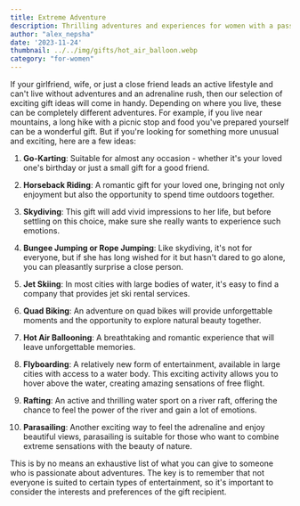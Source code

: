 ```yaml
---
title: Extreme Adventure
description: Thrilling adventures and experiences for women with a passion for adrenaline.
author: "alex_nepsha"
date: '2023-11-24'
thumbnail: ../../img/gifts/hot_air_balloon.webp
category: "for-women"
---
```


If your girlfriend, wife, or just a close friend leads an active lifestyle and can't live without adventures and an
adrenaline rush, then our selection of exciting gift ideas will come in handy. Depending on where you live, these can be
completely different adventures. For example, if you live near mountains, a long hike with a picnic stop and food you've
prepared yourself can be a wonderful gift. But if you're looking for something more unusual and exciting, here are a few
ideas:

1. **Go-Karting**: Suitable for almost any occasion - whether it's your loved one's birthday or just a small gift for a
   good friend.

2. **Horseback Riding**: A romantic gift for your loved one, bringing not only enjoyment but also the opportunity to
   spend time outdoors together.

3. **Skydiving**: This gift will add vivid impressions to her life, but before settling on this choice, make sure she
   really wants to experience such emotions.

4. **Bungee Jumping or Rope Jumping**: Like skydiving, it's not for everyone, but if she has long wished for it but
   hasn't dared to go alone, you can pleasantly surprise a close person.

5. **Jet Skiing**: In most cities with large bodies of water, it's easy to find a company that provides jet ski rental
   services.

6. **Quad Biking**: An adventure on quad bikes will provide unforgettable moments and the opportunity to explore natural
   beauty together.

7. **Hot Air Ballooning**: A breathtaking and romantic experience that will leave unforgettable memories.

8. **Flyboarding**: A relatively new form of entertainment, available in large cities with access to a water body. This
   exciting activity allows you to hover above the water, creating amazing sensations of free flight.

9. **Rafting**: An active and thrilling water sport on a river raft, offering the chance to feel the power of the river
   and gain a lot of emotions.

10. **Parasailing**: Another exciting way to feel the adrenaline and enjoy beautiful views, parasailing is suitable for
    those who want to combine extreme sensations with the beauty of nature.

This is by no means an exhaustive list of what you can give to someone who is passionate about adventures. The key is to
remember that not everyone is suited to certain types of entertainment, so it's important to consider the interests and
preferences of the gift recipient.
